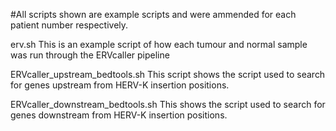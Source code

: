 #All scripts shown are example scripts and were ammended for each patient number respectively.

erv.sh
This is an example script of how each tumour and normal sample was run through the ERVcaller pipeline

ERVcaller_upstream_bedtools.sh
This script shows the script used to search for genes upstream from HERV-K insertion positions.

ERVcaller_downstream_bedtools.sh
This shows the script used to search for genes downstream from HERV-K insertion positions. 
